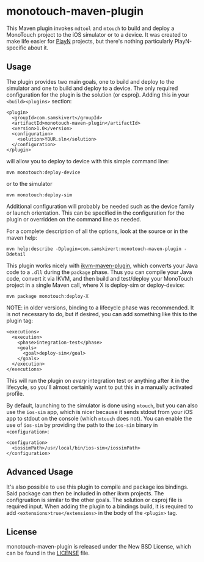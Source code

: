 # monotouch-maven-plugin

This Maven plugin invokes `mdtool` and `mtouch` to build and deploy a MonoTouch project to the iOS
simulator or to a device. It was created to make life easier for [PlayN] projects, but there's
nothing particularly PlayN-specific about it.

## Usage

The plugin provides two main goals, one to build and deploy to the simulator and one to build and
deploy to a device. The only required configuration for the plugin is the solution (or csproj).
Adding this in your `<build><plugins>` section:

    <plugin>
      <groupId>com.samskivert</groupId>
      <artifactId>monotouch-maven-plugin</artifactId>
      <version>1.0</version>
      <configuration>
        <solution>YOUR.sln</solution>
      </configuration>
    </plugin>

will allow you to deploy to device with this simple command line:

    mvn monotouch:deploy-device

or to the simulator

    mvn monotouch:deploy-sim

Additional configuration will probably be needed such as the device family or launch orientation.
This can be specified in the configuration for the plugin or overridden on the command line as
needed.

For a complete description of all the options, look at the source or in the maven help:

    mvn help:describe -Dplugin=com.samskivert:monotouch-maven-plugin -Ddetail

This plugin works nicely with [ikvm-maven-plugin], which converts your Java code to a `.dll` during
the `package` phase. Thus you can compile your Java code, convert it via IKVM, and then build and
test/deploy your MonoTouch project in a single Maven call, where X is deploy-sim or deploy-device:

    mvn package monotouch:deploy-X

NOTE: in older versions, binding to a lifecycle phase was recommended. It is not necessary to do,
but if desired, you can add something like this to the plugin tag:

    <executions>
      <execution>
        <phase>integration-test</phase>
        <goals>
          <goal>deploy-sim</goal>
        </goals>
      </execution>
    </executions>

This will run the plugin on *every* integration test or anything after it in the lifecycle, so
you'll almost certainly want to put this in a manually activated profile.

By default, launching to the simulator is done using `mtouch`, but you can also use the `ios-sim`
app, which is nicer because it sends stdout from your iOS app to stdout on the console (which
`mtouch` does not). You can enable the use of `ios-sim` by providing the path to the `ios-sim`
binary in `<configuration>`:

    <configuration>
      <iossimPath>/usr/local/bin/ios-sim</iossimPath>
    </configuration>

## Advanced Usage

It's also possible to use this plugin to compile and package ios bindings. Said package can then
be included in other ikvm projects. The configruation is similar to the other goals. The solution
or csproj file is required input. When adding the plugin to a bindings build, it is required to add
`<extensions>true</extensions>` in the body of the `<plugin>` tag.

## License

monotouch-maven-plugin is released under the New BSD License, which can be found in the [LICENSE]
file.

[PlayN]: http://code.google.com/p/playn
[ikvm-maven-plugin]: https://github.com/samskivert/ikvm-maven-plugin/
[LICENSE]: https://github.com/samskivert/monotuch-maven-plugin/blob/master/LICENSE
